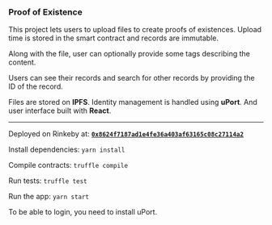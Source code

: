 ### Proof of Existence

This project lets users to upload files to create proofs of existences. Upload time is stored in the smart contract and records are immutable.

Along with the file, user can optionally provide some tags describing the content.

Users can see their records and search for other records by providing the ID of the record.

Files are stored on **IPFS**. Identity management is handled using **uPort**. And user interface built with **React**.

-----

Deployed on Rinkeby at: [**`0x8624f7187ad1e4fe36a403af63165c08c27114a2`**](https://etherscan.io/address/0x8624f7187ad1e4fe36a403af63165c08c27114a2)

Install dependencies: 
```yarn install```

Compile contracts:
```truffle compile```

Run tests:
```truffle test```

Run the app:
```yarn start```

To be able to login, you need to install uPort.

